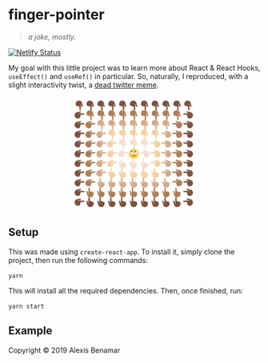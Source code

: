 # finger-pointer

>_a joke, mostly._

[![Netlify Status](https://api.netlify.com/api/v1/badges/60d1f541-ca36-4245-81f3-14dc4004ebbb/deploy-status)](https://app.netlify.com/sites/finger-pointer/deploys)

My goal with this little project was to learn more about React & React Hooks, `useEffect()` and `useRef()` in particular. So, naturally, I reproduced, with a slight interactivity twist, a [dead twitter meme](https://knowyourmeme.com/memes/cascading-pointing-hand-emoji-copypasta).

<div align=center>
  <img width="250" src="https://raw.githubusercontent.com/alexis-benamar/finger-pointer/master/meme.png">
</div>

## Setup

This was made using `create-react-app`. To install it, simply clone the project, then run the following commands:

```
yarn
```

This will install all the required dependencies. Then, once finished, run:

```
yarn start
```

## Example


Copyright ©­­ 2019 Alexis Benamar
